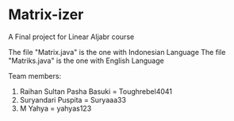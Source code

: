 # Matrix-izer
A Final project for Linear Aljabr course

The file "Matrix.java" is the one with Indonesian Language
The file "Matriks.java" is the one with English Language

Team members:
1. Raihan Sultan Pasha Basuki = Toughrebel4041
2. Suryandari Puspita = Suryaaa33
3. M Yahya = yahyas123